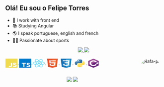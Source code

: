 ## Olá! Eu sou o Felipe Torres

- 💼 I work with front end
- 📚 Studying Angular
- 🌎 I speak portuguese, english and french
- 🏄‍♀️ Passionate about sports

<div align="center">
  <a href="https://github.com/FelipeTC06">
  <img height="180em" src="https://github-readme-stats.vercel.app/api?username=FelipeTC06&theme=chartreuse-dark&include_all_commits=true&(https://github.com/FelipeTC06/github-readme-stats)"
/>
  <img height="180em" src="https://github-readme-stats.vercel.app/api/top-langs/?username=FelipeTC06&theme=chartreuse-dark&layout=compact&(https://github.com/FelipeTC06/github-readme-stats)"/>
</div>
  <div style="display: inline_block"><br>
  <img align="center" alt="Js" height="30" width="40" src="https://raw.githubusercontent.com/devicons/devicon/master/icons/javascript/javascript-plain.svg">
  <img align="center" alt="Ts" height="30" width="40" src="https://raw.githubusercontent.com/devicons/devicon/master/icons/typescript/typescript-plain.svg">
  <img align="center" alt="Rafa-React" height="30" width="40" src="https://raw.githubusercontent.com/devicons/devicon/master/icons/react/react-original.svg">
  <img align="center" alt="HTML" height="30" width="40" src="https://raw.githubusercontent.com/devicons/devicon/master/icons/html5/html5-original.svg">
  <img align="center" alt="CSS" height="30" width="40" src="https://raw.githubusercontent.com/devicons/devicon/master/icons/css3/css3-original.svg">
  <img align="center" alt="Rafa-Python" height="30" width="40" src="https://raw.githubusercontent.com/devicons/devicon/master/icons/python/python-original.svg">
  <img align="center" alt="Rafa-Csharp" height="30" width="40" src="https://raw.githubusercontent.com/devicons/devicon/master/icons/csharp/csharp-original.svg">
  <img align="right" alt="Rafa-pic" height="150" style="border-radius:50px;" 
</div>
  
   ##
 
<div align="center"> 
  <a href = "mailto:felipe.t.cresto@gmail.com"><img src="https://img.shields.io/badge/-Gmail-%23333?style=for-the-badge&logo=gmail&logoColor=white" target="_blank"></a>
  <a href="https://www.linkedin.com/in/felipe-torres-cresto/" target="_blank"><img src="https://img.shields.io/badge/-LinkedIn-%230077B5?style=for-the-badge&logo=linkedin&logoColor=white" target="_blank"></a> 
  </div>
  
  
